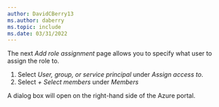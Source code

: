 ```yaml
---
author: DavidCBerry13
ms.author: daberry
ms.topic: include
ms.date: 03/31/2022
---
```

The next *Add role assignment* page allows you to specify what user to assign the role to.

1. Select *User, group, or service principal* under *Assign access to*.
1. Select *+ Select members* under *Members*

A dialog box will open on the right-hand side of the Azure portal.